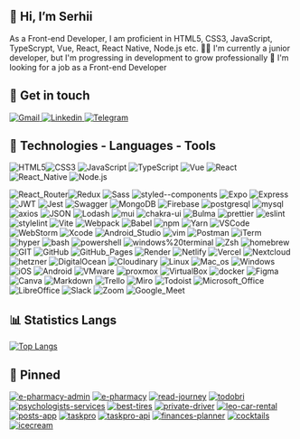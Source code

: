 ## 👋 Hi, I’m Serhii
As a Front-end Developer, I am proficient in HTML5, CSS3, JavaScript, TypeScrypt, Vue, React, React Native, Node.js etc.
👨‍💻 I'm currently a junior developer, but I'm progressing in development to grow professionally
👀 I'm looking for a job as a Front-end Developer

## 📣 Get in touch
<a href="mailto:sv.moskalyov@gmail.com" rel="noopener noreferrer" target="_blank"> <img src="https://img.shields.io/badge/Gmail-D14836?style=for-the-badge&logo=gmail&logoColor=white" alt="Gmail" /> </a>
<a href="https://www.linkedin.com/in/serhii-moskalov/" rel="noopener noreferrer" target="_blank"> <img src="https://img.shields.io/badge/LinkedIn-0077B5?style=for-the-badge&logo=linkedin&logoColor=white" alt="Linkedin" /> </a>
<a href="https://t.me/itormua" rel="noopener noreferrer" target="_blank"> <img src="https://img.shields.io/badge/Telegram-2CA5E0?style=for-the-badge&logo=telegram&logoColor=white" alt="Telegram" /> </a>

## 🧰 Technologies - Languages - Tools
<img src="https://img.shields.io/badge/HTML5-E34F26?style=for-the-badge&logo=html5&logoColor=white" alt="HTML5"><img src="https://img.shields.io/badge/CSS3-1572B6?style=for-the-badge&logo=css3&logoColor=white" alt="CSS3">
<img src="https://img.shields.io/badge/JavaScript-323330?style=for-the-badge&logo=javascript&logoColor=F7DF1E" alt="JavaScript">
<img src="https://img.shields.io/badge/TypeScript-007ACC?style=for-the-badge&logo=typescript&logoColor=white" alt="TypeScript">
<img src="https://img.shields.io/badge/Vue%20js-35495E?style=for-the-badge&logo=vuedotjs&logoColor=4FC08D" alt="Vue">
<img src="https://img.shields.io/badge/React-20232A?style=for-the-badge&logo=react&logoColor=61DAFB" alt="React">
<img src="https://img.shields.io/badge/React_Native-20232A?style=for-the-badge&logo=react&logoColor=61DAFB" alt="React_Native">
<img src="https://img.shields.io/badge/Node.js-339933?style=for-the-badge&logo=nodedotjs&logoColor=white" alt="Node.js">

<img src="https://img.shields.io/badge/React_Router-CA4245?style=for-the-badge&logo=react-router&logoColor=white" alt="React_Router"><img src="https://img.shields.io/badge/Redux-593D88?style=for-the-badge&logo=redux&logoColor=white" alt="Redux">
<img src="https://img.shields.io/badge/Sass-CC6699?style=for-the-badge&logo=sass&logoColor=white" alt="Sass">
<img src="https://img.shields.io/badge/styled--components-DB7093?style=for-the-badge&logo=styled-components&logoColor=white" alt="styled--components">
<img src="https://img.shields.io/badge/Expo-1B1F23?style=for-the-badge&logo=expo&logoColor=white" alt="Expo">
<img src="https://img.shields.io/badge/Express.js-000000?style=for-the-badge&logo=express&logoColor=white" alt="Express">
<img src="https://img.shields.io/badge/JWT-000000?style=for-the-badge&logo=JSON%20web%20tokens&logoColor=white" alt="JWT">
<img src="https://img.shields.io/badge/Jest-C21325?style=for-the-badge&logo=jest&logoColor=white" alt="Jest">
<img src="https://img.shields.io/badge/Swagger-85EA2D?style=for-the-badge&logo=Swagger&logoColor=white" alt="Swagger">
<img src="https://img.shields.io/badge/MongoDB-4EA94B?style=for-the-badge&logo=mongodb&logoColor=white" alt="MongoDB">
<img src="https://img.shields.io/badge/firebase-ffca28?style=for-the-badge&logo=firebase&logoColor=black" alt="Firebase">
<img src="https://img.shields.io/badge/PostgreSQL-316192?style=for-the-badge&logo=postgresql&logoColor=white" alt="postgresql">
<img src="https://img.shields.io/badge/MySQL-005C84?style=for-the-badge&logo=mysql&logoColor=white" alt="mysql">
<img src="https://img.shields.io/badge/axios-671ddf?&style=for-the-badge&logo=axios&logoColor=white" alt="axios">
<img src="https://img.shields.io/badge/json-5E5C5C?style=for-the-badge&logo=json&logoColor=white" alt="JSON">
<img src="https://img.shields.io/badge/Lodash-3492FF?style=for-the-badge&logo=lodash&logoColor=white" alt="Lodash">
<img src="https://img.shields.io/badge/Material%20UI-007FFF?style=for-the-badge&logo=mui&logoColor=white" alt="mui">
<img src="https://img.shields.io/badge/Chakra--UI-319795?style=for-the-badge&logo=chakra-ui&logoColor=white" alt="chakra-ui">
<img src="https://img.shields.io/badge/Bulma-00D1B2?style=for-the-badge&logo=Bulma&logoColor=white" alt="Bulma">
<img src="https://img.shields.io/badge/prettier-1A2C34?style=for-the-badge&logo=prettier&logoColor=F7BA3E" alt="prettier">
<img src="https://img.shields.io/badge/eslint-3A33D1?style=for-the-badge&logo=eslint&logoColor=white" alt="eslint">
<img src="https://img.shields.io/badge/stylelint-000?style=for-the-badge&logo=stylelint&logoColor=white" alt="stylelint">
<img src="https://img.shields.io/badge/Vite-B73BFE?style=for-the-badge&logo=vite&logoColor=FFD62E" alt="Vite">
<img src="https://img.shields.io/badge/Webpack-8DD6F9?style=for-the-badge&logo=Webpack&logoColor=white" alt="Webpack">
<img src="https://img.shields.io/badge/Babel-F9DC3E?style=for-the-badge&logo=babel&logoColor=white" alt="Babel">
<img src="https://img.shields.io/badge/npm-CB3837?style=for-the-badge&logo=npm&logoColor=white" alt="npm">
<img src="https://img.shields.io/badge/Yarn-2C8EBB?style=for-the-badge&logo=yarn&logoColor=white" alt="Yarn">
<img src="https://img.shields.io/badge/VSCode-0078D4?style=for-the-badge&logo=visual%20studio%20code&logoColor=white" alt="VSCode">
<img src="https://img.shields.io/badge/WebStorm-000000?style=for-the-badge&logo=WebStorm&logoColor=white" alt="WebStorm">
<img src="https://img.shields.io/badge/Xcode-007ACC?style=for-the-badge&logo=Xcode&logoColor=white" alt="Xcode">
<img src="https://img.shields.io/badge/Android_Studio-3DDC84?style=for-the-badge&logo=android-studio&logoColor=white" alt="Android_Studio">
<img src="https://img.shields.io/badge/VIM-%2311AB00.svg?&style=for-the-badge&logo=vim&logoColor=white" alt="vim">
<img src="https://img.shields.io/badge/Postman-FF6C37?style=for-the-badge&logo=Postman&logoColor=white" alt="Postman">
<img src="https://img.shields.io/badge/iTerm2-000000?style=for-the-badge&logo=iterm2&logoColor=white" alt="iTerm">
<img src="https://img.shields.io/badge/Hyper-000000?style=for-the-badge&logo=hyper&logoColor=white" alt="hyper">
<img src="https://img.shields.io/badge/GNU%20Bash-4EAA25?style=for-the-badge&logo=GNU%20Bash&logoColor=white" alt="bash">
<img src="https://img.shields.io/badge/powershell-5391FE?style=for-the-badge&logo=powershell&logoColor=white" alt="powershell">
<img src="https://img.shields.io/badge/windows%20terminal-4D4D4D?style=for-the-badge&logo=windows%20terminal&logoColor=white" alt="windows%20terminal">
<img src="https://img.shields.io/badge/Zsh-F15A24?style=for-the-badge&logo=Zsh&logoColor=white" alt="Zsh">
<img src="https://img.shields.io/badge/homebrew-FBB040?style=for-the-badge&logo=homebrew&logoColor=white" alt="homebrew">
<img src="https://img.shields.io/badge/GIT-E44C30?style=for-the-badge&logo=git&logoColor=white" alt="GIT">
<img src="https://img.shields.io/badge/GitHub-100000?style=for-the-badge&logo=github&logoColor=white" alt="GitHub">
<img src="https://img.shields.io/badge/GitHub%20Pages-222222?style=for-the-badge&logo=GitHub%20Pages&logoColor=white" alt="GitHub_Pages">
<img src="https://img.shields.io/badge/Render-46E3B7?style=for-the-badge&logo=render&logoColor=white" alt="Render">
<img src="https://img.shields.io/badge/Netlify-00C7B7?style=for-the-badge&logo=netlify&logoColor=white" alt="Netlify">
<img src="https://img.shields.io/badge/Vercel-000000?style=for-the-badge&logo=vercel&logoColor=white" alt="Vercel">
<img src="https://img.shields.io/badge/Nextcloud-0082C9?style=for-the-badge&logo=Nextcloud&logoColor=white" alt="Nextcloud">
<img src="https://img.shields.io/badge/Hetzner-D50C2D?style=for-the-badge&logo=hetzner&logoColor=white" alt="hetzner">
<img src="https://img.shields.io/badge/Digital_Ocean-0080FF?style=for-the-badge&logo=DigitalOcean&logoColor=white" alt="DigitalOcean">
<img src="https://img.shields.io/badge/Cloudinary-3448C5?style=for-the-badge&logo=Cloudinary&logoColor=white" alt="Cloudinary">
<img src="https://img.shields.io/badge/Linux-FCC624?style=for-the-badge&logo=linux&logoColor=black" alt="Linux">
<img src="https://img.shields.io/badge/mac%20os-000000?style=for-the-badge&logo=apple&logoColor=white" alt="Mac_os">
<img src="https://img.shields.io/badge/Windows-0078D6?style=for-the-badge&logo=windows&logoColor=white" alt="Windows">
<img src="https://img.shields.io/badge/iOS-000000?style=for-the-badge&logo=ios&logoColor=white" alt="iOS">
<img src="https://img.shields.io/badge/Android-3DDC84?style=for-the-badge&logo=android&logoColor=white" alt="Android">
<img src="https://img.shields.io/badge/VMware-231f20?style=for-the-badge&logo=VMware&logoColor=white" alt="VMware">
<img src="https://img.shields.io/badge/Proxmox-E57000?style=for-the-badge&logo=proxmox&logoColor=white" alt="proxmox">
<img src="https://img.shields.io/badge/VirtualBox-21416b?style=for-the-badge&logo=VirtualBox&logoColor=white" alt="VirtualBox">
<img src="https://img.shields.io/badge/Docker%20Compose-2496ED?style=for-the-badge&logo=docker&logoColor=white" alt="docker">
<img src="https://img.shields.io/badge/Figma-F24E1E?style=for-the-badge&logo=figma&logoColor=white" alt="Figma">
<img src="https://img.shields.io/badge/Canva-%2300C4CC.svg?&style=for-the-badge&logo=Canva&logoColor=white" alt="Canva">
<img src="https://img.shields.io/badge/Markdown-000000?style=for-the-badge&logo=markdown&logoColor=white" alt="Markdown">
<img src="https://img.shields.io/badge/Trello-0052CC?style=for-the-badge&logo=trello&logoColor=white" alt="Trello">
<img src="https://img.shields.io/badge/Miro-F7C922?style=for-the-badge&logo=Miro&logoColor=050036" alt="Miro">
<img src="https://img.shields.io/badge/Todoist-E44332?style=for-the-badge&logo=todoist&logoColor=white" alt="Todoist">
<img src="https://img.shields.io/badge/Microsoft_Office-D83B01?style=for-the-badge&logo=microsoft-office&logoColor=white" alt="Microsoft_Office">
<img src="https://img.shields.io/badge/LibreOffice-18A303?style=for-the-badge&logo=LibreOffice&logoColor=white" alt="LibreOffice">
<img src="https://img.shields.io/badge/Slack-4A154B?style=for-the-badge&logo=slack&logoColor=white" alt="Slack">
<img src="https://img.shields.io/badge/Zoom-2D8CFF?style=for-the-badge&logo=zoom&logoColor=white" alt="Zoom">
<img src="https://img.shields.io/badge/Google%20Meet-00897B?style=for-the-badge&logo=google-meet&logoColor=white" alt="Google_Meet">


## 📊 Statistics Langs
[![Top Langs](https://github-readme-stats-sigma-five.vercel.app/api/top-langs/?username=svmoskalyov&card_width=450&hide_title=true&text_color=41b883&langs_count=7&layout=compact&bg_color=00000000)](https://github.com/svmoskalyov)


## 📌 Pinned
[![e-pharmacy-admin](https://github-readme-stats-sigma-five.vercel.app/api/pin/?username=svmoskalyov&repo=e-pharmacy-admin&icon_color=ffc600&text_color=41b883&bg_color=00000000)](https://github.com/svmoskalyov/e-pharmacy-admin)
[![e-pharmacy](https://github-readme-stats-sigma-five.vercel.app/api/pin/?username=svmoskalyov&repo=e-pharmacy&icon_color=e-pharmacyffc600&text_color=41b883&bg_color=00000000)](https://github.com/svmoskalyov/e-pharmacy)
[![read-journey](https://github-readme-stats-sigma-five.vercel.app/api/pin/?username=svmoskalyov&repo=read-journey&icon_color=ffc600&text_color=41b883&bg_color=00000000)](https://github.com/svmoskalyov/read-journey)
[![todobri](https://github-readme-stats-sigma-five.vercel.app/api/pin/?username=svmoskalyov&repo=todobri&icon_color=ffc600&text_color=41b883&bg_color=00000000)](https://github.com/svmoskalyov/todobri)
[![psychologists-services](https://github-readme-stats-sigma-five.vercel.app/api/pin/?username=svmoskalyov&repo=psychologists-services&icon_color=ffc600&text_color=41b883&bg_color=00000000)](https://github.com/svmoskalyov/psychologists-services)
[![best-tires](https://github-readme-stats-sigma-five.vercel.app/api/pin/?username=svmoskalyov&repo=best-tires&icon_color=ffc600&text_color=41b883&bg_color=00000000)](https://github.com/svmoskalyov/best-tires)
[![private-driver](https://github-readme-stats-sigma-five.vercel.app/api/pin/?username=svmoskalyov&repo=private-driver&icon_color=ffc600&text_color=41b883&bg_color=00000000)](https://github.com/svmoskalyov/private-driver)
[![leo-car-rental](https://github-readme-stats-sigma-five.vercel.app/api/pin/?username=svmoskalyov&repo=leo-car-rental&icon_color=ffc600&text_color=41b883&bg_color=00000000)](https://github.com/svmoskalyov/leo-car-rental)
[![posts-app](https://github-readme-stats-sigma-five.vercel.app/api/pin/?username=svmoskalyov&repo=posts-app&icon_color=ffc600&text_color=41b883&bg_color=00000000)](https://github.com/svmoskalyov/posts-app)
[![taskpro](https://github-readme-stats-sigma-five.vercel.app/api/pin/?username=svmoskalyov&repo=taskpro&icon_color=ffc600&text_color=41b883&bg_color=00000000)](https://github.com/svmoskalyov/taskpro)
[![taskpro-api](https://github-readme-stats-sigma-five.vercel.app/api/pin/?username=svmoskalyov&repo=taskpro-api&icon_color=ffc600&text_color=41b883&bg_color=00000000)](https://github.com/svmoskalyov/taskpro-api)
[![finances-planner](https://github-readme-stats-sigma-five.vercel.app/api/pin/?username=svmoskalyov&repo=finances-planner&icon_color=ffc600&text_color=41b883&bg_color=00000000)](https://github.com/svmoskalyov/finances-planner)
[![cocktails](https://github-readme-stats-sigma-five.vercel.app/api/pin/?username=svmoskalyov&repo=cocktails&icon_color=ffc600&text_color=41b883&bg_color=00000000)](https://github.com/svmoskalyov/cocktails)
[![icecream](https://github-readme-stats-sigma-five.vercel.app/api/pin/?username=svmoskalyov&repo=icecream&icon_color=ffc600&text_color=41b883&bg_color=00000000)](https://github.com/svmoskalyov/icecream)


<!---
svmoskalyov/svmoskalyov is a ✨ special ✨ repository because its `README.md` (this file) appears on your GitHub profile.
You can click the Preview link to take a look at your changes.
--->
